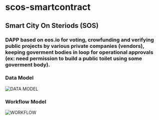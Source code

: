 # scos-smartcontract
## Smart City On Steriods (SOS)
### DAPP based on eos.io for voting, crowfunding and verifying public projects by various private companies (vendors), keeping goverment bodies in loop for operational approvals (ex: need permission to build a public toilet using some goverment body).

### Data Model
![DATA MODEL](https://github.com/serganus/scos-smartcontract/blob/master/docs/datamodel.png)

### Workflow Model
![WORKFLOW](https://github.com/serganus/scos-smartcontract/blob/master/docs/workflow.png)